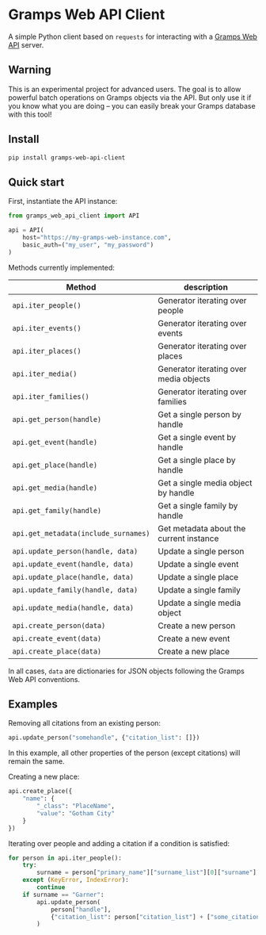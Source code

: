 # Gramps Web API Client


A simple Python client based on `requests` for interacting with a [Gramps Web API](https://github.com/gramps-project/gramps-webapi/) server.

## Warning

This is an experimental project for advanced users. The goal is to allow powerful batch operations on Gramps objects via the API. But only use it if you know what you are doing &ndash; you can easily break your Gramps database with this tool!

## Install

```bash
pip install gramps-web-api-client
```

## Quick start

First, instantiate the API instance:

```python
from gramps_web_api_client import API

api = API(
    host="https://my-gramps-web-instance.com",
    basic_auth=("my_user", "my_password")
)
```

Methods currently implemented:


| Method                               | description                             |
|--------------------------------------|-----------------------------------------|
| `api.iter_people()`                  | Generator iterating over people         |
| `api.iter_events()`                  | Generator iterating over events         |
| `api.iter_places()`                  | Generator iterating over places         |
| `api.iter_media()`                   | Generator iterating over media objects  |
| `api.iter_families()`                | Generator iterating over families       |
| `api.get_person(handle)`             | Get a single person by handle           |
| `api.get_event(handle)`              | Get a single event by handle            |
| `api.get_place(handle)`              | Get a single place by handle            |
| `api.get_media(handle)`              | Get a single media object by handle     |
| `api.get_family(handle)`             | Get a single family by handle           |
| `api.get_metadata(include_surnames)` | Get metadata about the current instance |
| `api.update_person(handle, data)`    | Update a single person                  |
| `api.update_event(handle, data)`     | Update a single event                   |
| `api.update_place(handle, data)`     | Update a single place                   |
| `api.update_family(handle, data)`    | Update a single family                  |
| `api.update_media(handle, data)`     | Update a single media object            |
| `api.create_person(data)`            | Create a new person                     |
| `api.create_event(data)`             | Create a new event                      |
| `api.create_place(data)`             | Create a new place                      |


In all cases, `data` are dictionaries for JSON objects following the Gramps Web API conventions.

## Examples

Removing all citations from an existing person:

```python
api.update_person("somehandle", {"citation_list": []})
```

In this example, all other properties of the person (except citations) will remain the same.

Creating a new place:

```python
api.create_place({
    "name": {
        "_class": "PlaceName",
        "value": "Gotham City"
    }
})
```

Iterating over people and adding a citation if a condition is satisfied:

```python
for person in api.iter_people():
    try:
        surname = person["primary_name"]["surname_list"][0]["surname"]
    except (KeyError, IndexError):
        continue
    if surname == "Garner":
        api.update_person(
            person["handle"],
            {"citation_list": person["citation_list"] + ["some_citation_handle"]}
        )    
```
